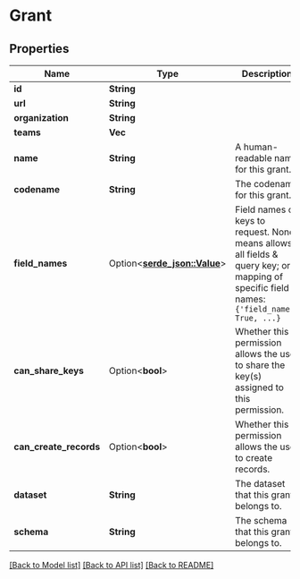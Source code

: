 # Grant

## Properties

Name | Type | Description | Notes
------------ | ------------- | ------------- | -------------
**id** | **String** |  | [readonly]
**url** | **String** |  | [readonly]
**organization** | **String** |  | 
**teams** | **Vec<String>** |  | 
**name** | **String** | A human-readable name for this grant. | 
**codename** | **String** | The codename for this grant. | 
**field_names** | Option<[**serde_json::Value**](.md)> | Field names of keys to request. None means allows all fields & query key; or a mapping of specific field names: `{'field_name': True, ...}` | [optional]
**can_share_keys** | Option<**bool**> | Whether this permission allows the user to share the key(s) assigned to this permission. | [optional]
**can_create_records** | Option<**bool**> | Whether this permission allows the user to create records. | [optional]
**dataset** | **String** | The dataset that this grant belongs to. | 
**schema** | **String** | The schema that this grant belongs to. | 

[[Back to Model list]](../README.md#documentation-for-models) [[Back to API list]](../README.md#documentation-for-api-endpoints) [[Back to README]](../README.md)


